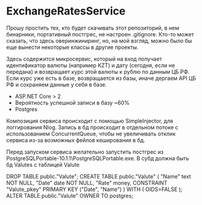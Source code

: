 # ExchangeRatesService

Прошу простить тех, кто будет скачивать этот репозиторий, в нем бинарники, портативный постгрес, не настроен .gitignore.
Кто-то может сказать, что здесь оверинжиниринг, но, на мой взгляд, можно было бы еще вынести некоторые классы в другие проекты.

Здесь содержится микросервис, который на вход получает идентификатор валюты (например KZT) и дату (сегодня, если не передана) и возвращает курс этой валюты к рублю по данным ЦБ РФ. Если курс уже есть в базе, возвращается из базы, иначе дергаем API ЦБ РФ и сохраняем данные у себя в базе.
- ASP.NET Core > 2
- Вероятность успешной записи в базу ~60%
- Postgres

Композиция сервиса происходит с помощью SimpleInjector, для логгирования Nlog. 
Запись в бд происходит в отдельном потоке с использованием ConcurrentQueue, чтобы не увеличивать отклик сервиса из-за возможных фейлов кеширования в бд.

Перед запуском сервиса желательно запустить постгрес из PostgreSQLPortable-10.1.1\PostgreSQLPortable.exe.
В субд должна быть бд Valutes с таблицей Valute

DROP TABLE public."Valute";
CREATE TABLE public."Valute"
(
  "Name" text NOT NULL,
  "Date" date NOT NULL,
  "Rate" money,
  CONSTRAINT "Valute_pkey" PRIMARY KEY ("Date", "Name")
)
WITH (
  OIDS=FALSE
);
ALTER TABLE public."Valute"
  OWNER TO postgres;
